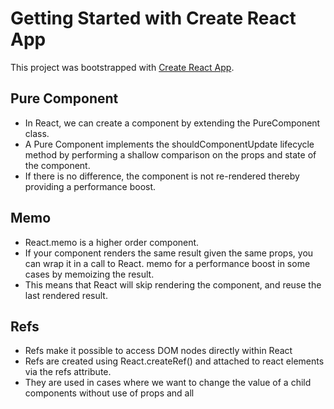 # Getting Started with Create React App

This project was bootstrapped with [Create React App](https://github.com/facebook/create-react-app).

## Pure Component
- In React, we can create a component by extending the PureComponent class. 
- A Pure Component implements the shouldComponentUpdate lifecycle method by performing a shallow comparison on the props and state of the component. 
- If there is no difference, the component is not re-rendered thereby providing a performance boost.

## Memo
 - React.memo is a higher order component. 
 - If your component renders the same result given the same props, you can wrap it in a call to React. memo for a performance boost in some cases by memoizing the result. 
 - This means that React will skip rendering the component, and reuse the last rendered result.

## Refs
 - Refs make it possible to access DOM nodes directly within React
 - Refs are created using React.createRef() and attached to react elements via the refs attribute.
 - They are used in cases where we want to change the value of a child components without use of props and all